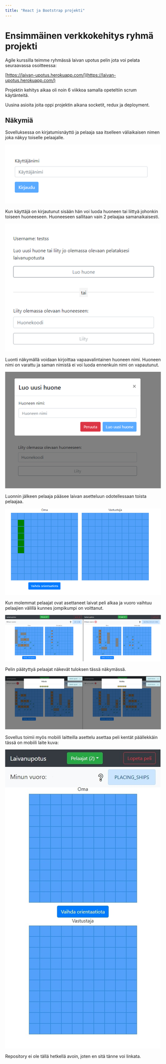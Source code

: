 ```yaml
---
title: "React ja Bootstrap projekti"
---
```

# Ensimmäinen verkkokehitys ryhmä projekti

Agile kurssilla teimme ryhmässä laivan upotus pelin jota voi pelata seuraavassa osoitteessa:

[https://laivan-upotus.herokuapp.com/](https://laivan-upotus.herokuapp.com/)

Projektin kehitys aikaa oli noin 6 viikkoa samalla opeteltiin scrum käytänteitä.

Uusina asioita joita oppi projektin aikana socketit, redux ja deployment.

## Näkymiä
Sovelluksessa on kirjatumisnäyttö ja pelaaja saa itselleen väliaikaisen nimen joka näkyy toiselle pelaajalle.

![kirjautuminen](../images/kirjautuminen.png)

Kun käyttäjä on kirjautunut sisään hän voi luoda huoneen tai liittyä johonkin toiseen huoneeseen. 
Huoneeseen sallitaan vain 2 pelaajaa samanaikaisesti.

![huoneet](../images/huoneet.png)

Luonti näkymällä voidaan kirjoittaa vapaavalintainen huoneen nimi. 
Huoneen nimi on varattu ja saman nimistä ei voi luoda ennenkuin nimi on vapautunut.

![luonti](../images/luonti.png)

Luonnin jälkeen pelaaja pääsee laivan asetteluun odotellessaan toista pelaajaa.

![asettelu](../images/laivan-asettelu.png)

Kun molemmat pelaajat ovat asettaneet laivat peli alkaa ja vuoro vaihtuu pelaajien välillä kunnes jompikumpi on voittanut.

![peli](../images/peli.png)

Pelin päätyttyä pelaajat näkevät tuloksen tässä näkymässä.

![tulos](../images/end-screen.png)

Sovellus toimii myös mobiili laitteilla asettelu asettaa peli kentät päällekkäin tässä on mobiili laite kuva:

![mobiili](../images/mobiili-app.jpeg)


Repository ei ole tällä hetkellä avoin, joten en sitä tänne voi linkata. 